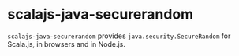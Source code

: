 # scalajs-java-securerandom

`scalajs-java-securerandom` provides `java.security.SecureRandom` for Scala.js, in browsers and in Node.js.
